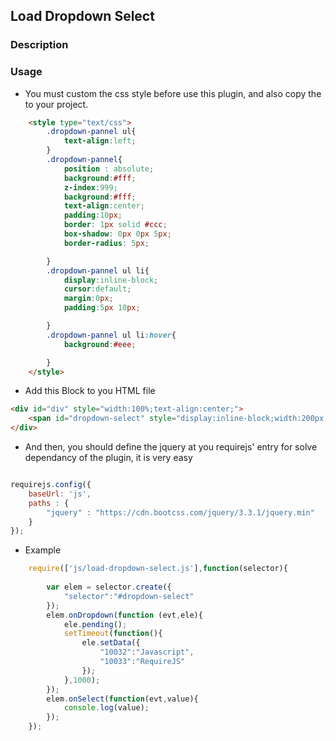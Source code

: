 Load Dropdown Select
---

### Description

### Usage

- You must custom the css style before use this plugin, and also copy the to your project.

~~~html
	<style type="text/css">
		.dropdown-pannel ul{
			text-align:left;
		}
		.dropdown-pannel{
			position : absolute;
			background:#fff;
			z-index:999;
			background:#fff;
			text-align:center;
			padding:10px;
			border: 1px solid #ccc;
			box-shadow: 0px 0px 5px;
			border-radius: 5px;

		}
		.dropdown-pannel ul li{
			display:inline-block;
			cursor:default;
			margin:0px;
			padding:5px 10px;

		}
		.dropdown-pannel ul li:hover{
			background:#eee;

		}
	</style>
~~~

- Add this Block to you HTML file

~~~html
<div id="div" style="width:100%;text-align:center;">
	<span id="dropdown-select" style="display:inline-block;width:200px;padding:10px;border:1px solid #ccc;">Select</span>
</div>
~~~

- And then, you should define the jquery at you requirejs' entry for solve dependancy of the plugin, it is very easy

~~~javascript 

requirejs.config({
    baseUrl: 'js',
	paths : {
		"jquery" : "https://cdn.bootcss.com/jquery/3.3.1/jquery.min"
	}
});

~~~

- Example

~~~javascript
	require(['js/load-dropdown-select.js'],function(selector){
			
		var elem = selector.create({
			"selector":"#dropdown-select"		
		});
		elem.onDropdown(function (evt,ele){
			ele.pending();
			setTimeout(function(){
				ele.setData({
					"10032":"Javascript",
					"10033":"RequireJS"
				});		
			},1000);
		});
		elem.onSelect(function(evt,value){
			console.log(value);		
		});
	});
~~~
